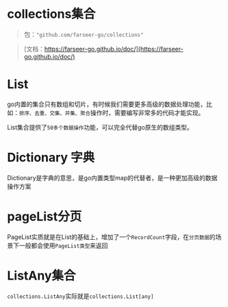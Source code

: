 # collections集合
> 包：`"github.com/farseer-go/collections"`

> [文档：https://farseer-go.github.io/doc/](https://farseer-go.github.io/doc/)

# List
go内置的集合只有数组和切片，有时候我们需要更多高级的数据处理功能，比如：`排序、去重、交集、并集、聚合`操作时，需要编写非常多的代码才能实现。

List集合提供了`50多个数据操作`功能，可以完全代替go原生的数组类型。

# Dictionary 字典
Dictionary是字典的意思，是go内置类型map的代替者，是一种更加高级的数据操作方案

# pageList分页
PageList实质就是在List的基础上，增加了一个`RecordCount`字段，在`分页数据`的场景下一般都会使用`PageList类型`来返回

# ListAny集合
`collections.ListAny`实际就是`collections.List[any]`